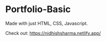 # Portfolio-Basic
Made with just HTML, CSS, Javascript.

Check out: https://nidhishsharma.netlify.app/
